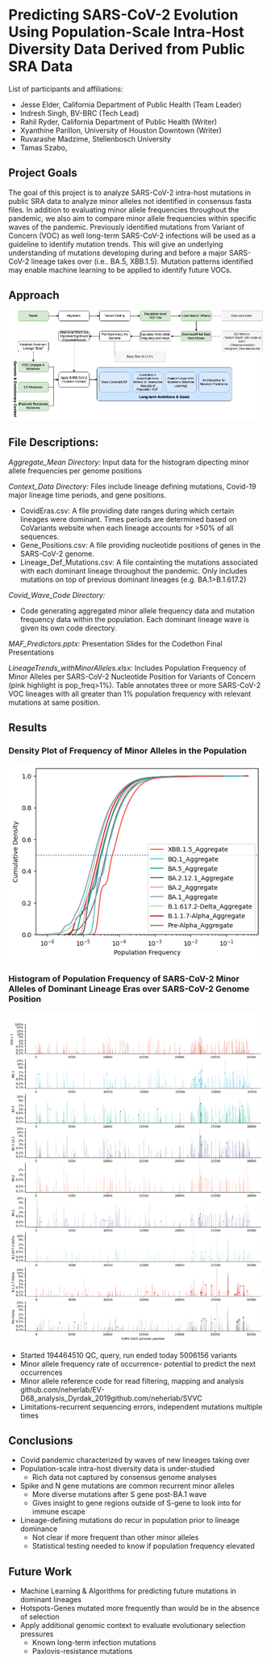 # Predicting SARS-CoV-2 Evolution Using Population-Scale Intra-Host Diversity Data Derived from Public SRA Data

List of participants and affiliations:
- Jesse Elder, California Department of Public Health (Team Leader)
- Indresh Singh, BV-BRC (Tech Lead)
- Rahil Ryder, California Department of Public Health (Writer)
- Xyanthine Parillon, University of Houston Downtown (Writer)
- Ruvarashe Madzime, Stellenbosch University
- Tamas Szabo, 
## Project Goals
The goal of this project is to analyze SARS-CoV-2 intra-host mutations in public SRA data to analyze minor alleles not identified in consensus fasta files. In addition to evaluating minor allele frequencies throughout the pandemic, we also aim to compare minor allele frequencies within specific waves of the pandemic. Previously identified mutations from Variant of Concern (VOC) as well long-term SARS-CoV-2 infections will be used as a guideline to identify mutation trends. This will give an underlying understanding of mutations developing during and before a major SARS-CoV-2 lineage takes over (i.e.. BA.5, XBB.1.5). Mutation patterns identified may enable machine learning to be applied to identify future VOCs. 

## Approach
  ![Workflow](VCFCodeathon_Workflow.png)

## File Descriptions:
_Aggregate_Mean Directory:_
Input data for the histogram dipecting minor allele frequencies per genome positions

_Context_Data Directory:_
Files include lineage defining mutations, Covid-19 major lineage time periods, and gene positions.
- CovidEras.csv: A file providing date ranges during which certain lineages were dominant. Times periods are determined based on CoVariants website when each lineage accounts for >50% of all sequences.
- Gene_Positions.csv: A file providing nucleotide positions of genes in the SARS-CoV-2 genome.
- Lineage_Def_Mutations.csv: A file containting the mutations associated with each dominant lineage throughout the pandemic. Only includes mutations on top of previous dominant lineages (e.g. BA.1>B.1.617.2)

_Covid_Wave_Code Directory:_
- Code generating aggregated minor allele frequency data and mutation frequency data within the population. Each dominant lineage wave is given its own code directory.

_MAF_Predictors.pptx:_ Presentation Slides for the Codethon Final Presentations

_LineageTrends_withMinorAlleles.xlsx:_ Includes Population Frequency of Minor Alleles per SARS-CoV-2 Nucleotide Position for Variants of Concern (pink highlight is pop_freq>1%). Table annotates three or more SARS-CoV-2 VOC lineages with all greater than 1% population frequency  with relevant mutations at same position. 


## Results
### Density Plot of Frequency of Minor Alleles in the Population
  ![Kernel Density Plot](waves_kdeplot.png) 

### Histogram of Population Frequency of SARS-CoV-2 Minor Alleles of Dominant Lineage Eras over SARS-CoV-2 Genome Position
  ![MAF Genome Histogram](Hist_maf_SARS-CoV-2_Lineage.png)
- Started 194464510   QC, query, run   ended today 5006156 variants
- Minor allele frequency rate of occurrence- potential to predict the next occurrences
- Minor allele reference code for read filtering, mapping and analysis github.com/neherlab/EV-D68_analysis_Dyrdak_2019github.com/neherlab/SVVC
- Limitations-recurrent sequencing errors, independent mutations multiple times

## Conclusions
- Covid pandemic characterized by waves of new lineages taking over
- Population-scale intra-host diversity data is under-studied
  - Rich data not captured by consensus genome analyses
- Spike and N gene mutations are common recurrent minor alleles
  - More diverse mutations after S gene post-BA.1 wave
  - Gives insight to gene regions outside of S-gene to look into for immune escape
- Lineage-defining mutations do recur in population prior to lineage dominance
  - Not clear if more frequent than other minor alleles
  - Statistical testing needed to know if population frequency elevated

## Future Work
- Machine Learning & Algorithms for predicting future mutations in dominant lineages
- Hotspots-Genes mutated more frequently than would be in the absence of selection
- Apply additional genomic context to evaluate evolutionary selection pressures
  - Known long-term infection mutations
  - Paxlovis-resistance mutations


